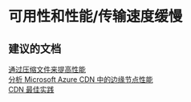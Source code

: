 <properties
    pageTitle="availability and performance/slow transfer"
    description="可用性和性能/传输速度缓慢"
    service="microsoft.cdn"
    resource="profiles"
    authors="aashu"
    displayOrder=""
    selfHelpType="generic"
    supportTopicIds="32302797"
    resourceTags=""
    productPesIds="15528"
    cloudEnvironments="public"
/>


# 可用性和性能/传输速度缓慢


## **建议的文档**
[通过压缩文件来提高性能](https://azure.microsoft.com/documentation/articles/cdn-improve-performance/)<br>
[分析 Microsoft Azure CDN 中的边缘节点性能](https://azure.microsoft.com/documentation/articles/cdn-edge-performance/)<br>
[CDN 最佳实践](https://azure.microsoft.com/documentation/articles/best-practices-cdn/)



<!--HONumber=Jul16_HO4-->


